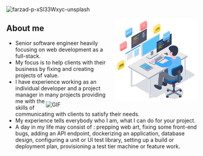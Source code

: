 <p align="center">
  
  ![farzad-p-xSl33Wxyc-unsplash](https://user-images.githubusercontent.com/110060055/236896389-bcf54096-7295-4000-a023-56fa5529c6d2.jpg)

</p>
<img align="right" width="220" src="https://github.com/acehood0126/acehood0126/blob/main/pics/coding2.gif" />

## About me

<img align="right" alt="GIF" src="https://github.com/
                                  0126/acehood0126/blob/main/pics/coding1.gif?raw=true" width="400" />

* Senior software engineer heavily focusing on web development as a full-stack.
* My focus is to help clients with their business by fixing and creating projects of value.
* I have experience working as an individual developer and a project manager in many projects providing me with the skills of communicating with clients to satisfy their needs.
* My experience tells everybody who I am, what I can do for your project.
* A day in my life may consist of : prepping web art, fixing some front-end bugs, adding an API endpoint, dockerizing an application, database design, configuring a unit or UI test library, setting up a build or deployment plan, provisioning a test tier machine or feature work.

